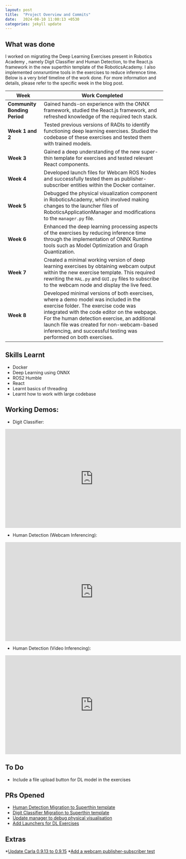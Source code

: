 ```yaml
---
layout: post
title:  "Project Overview and Commits"
date:   2024-08-10 11:00:13 +0530
categories: jekyll update
---
```


## What was done

I worked on migrating the Deep Learning Exercises present in Robotics Academy , namely Digit Classifier and Human Detection, to the React.js framework in the new superthin template of the RoboticsAcademy. I also implemented onnxruntime tools in the exercises to reduce inference time. Below is a very brief timeline of the work done. For more information and details, please refer to the specific week in the blog post. 

| **Week**      | **Work Completed** |
| ----------- | ----------- |
| **Community Bonding Period**      | Gained hands-on experience with the ONNX framework, studied the React.js framework, and refreshed knowledge of the required tech stack. |
| **Week 1 and 2**   | Tested previous versions of RADIs to identify functioning deep learning exercises. Studied the codebase of these exercises and tested them with trained models. |
| **Week 3**      | Gained a deep understanding of the new super-thin template for exercises and tested relevant React components. |
| **Week 4**   | Developed launch files for Webcam ROS Nodes and successfully tested them as publisher-subscriber entities within the Docker container. |
| **Week 5**      | Debugged the physical visualization component in RoboticsAcademy, which involved making changes to the launcher files of RoboticsApplicationManager and modifications to the `manager.py` file. |
| **Week 6**      | Enhanced the deep learning processing aspects of the exercises by reducing inference time through the implementation of ONNX Runtime tools such as Model Optimization and Graph Quantization. |
| **Week 7**  | Created a minimal working version of deep learning exercises by obtaining webcam output within the new exercise template. This required rewriting the `HAL.py` and `GUI.py` files to subscribe to the webcam node and display the live feed. |
| **Week 8**      | Developed minimal versions of both exercises, where a demo model was included in the exercise folder. The exercise code was integrated with the code editor on the webpage. For the human detection exercise, an additional launch file was created for non-webcam-based inferencing, and successful testing was performed on both exercises. |


## Skills Learnt
* Docker
* Deep Learning using ONNX
* ROS2 Humble
* React
* Learnt basics of threading
* Learnt how to work with large codebase

## Working Demos:
* Digit Classifier:
<iframe width="560" height="315" src="https://www.youtube.com/embed/s-Pg08RcIUE?si=ylFZTSZy1ebkbEnK" title="YouTube video player" frameborder="0" allow="accelerometer; autoplay; clipboard-write; encrypted-media; gyroscope; picture-in-picture; web-share" referrerpolicy="strict-origin-when-cross-origin" allowfullscreen></iframe>

* Human Detection (Webcam Inferencing):
<iframe width="560" height="315" src="https://www.youtube.com/embed/BIZ6GjSCOU4?si=Nd7KaIActDaDPj8I" title="YouTube video player" frameborder="0" allow="accelerometer; autoplay; clipboard-write; encrypted-media; gyroscope; picture-in-picture; web-share" referrerpolicy="strict-origin-when-cross-origin" allowfullscreen></iframe>

* Human Detection (Video Inferencing): 
<iframe width="560" height="315" src="https://www.youtube.com/embed/wXNP1eNCP7Y?si=fCF3xvXTAiAZWLlV" title="YouTube video player" frameborder="0" allow="accelerometer; autoplay; clipboard-write; encrypted-media; gyroscope; picture-in-picture; web-share" referrerpolicy="strict-origin-when-cross-origin" allowfullscreen></iframe>

## To Do
* Include a file upload button for DL model in the exercises

## PRs Opened

* [Human Detection Migration to Superthin template](https://github.com/JdeRobot/RoboticsAcademy/pull/2689)
* [Digit Classifier Migration to Superthin template](https://github.com/JdeRobot/RoboticsAcademy/pull/2690)
* [Update manager to debug physical visualisation](https://github.com/JdeRobot/RoboticsApplicationManager/pull/155)
* [Add Launchers for DL Exercises](https://github.com/JdeRobot/RoboticsInfrastructure/pull/429)

## Extras
*[Update Carla 0.9.13 to 0.9.15](https://github.com/JdeRobot/BehaviorMetrics/pull/670)
*[Add a webcam publisher-subscriber test](https://github.com/TheRoboticsClub/gsoc2024-Mihir_Gore/tree/main/code/webcam_node_test)
